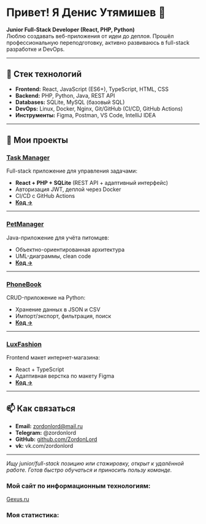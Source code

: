 # Привет! Я Денис Утямишев 👋

**Junior Full-Stack Developer (React, PHP, Python)**  
Люблю создавать веб-приложения от идеи до деплоя. Прошёл профессиональную переподготовку, активно развиваюсь в full-stack разработке и DevOps.

---

## 🔧 Стек технологий

- **Frontend:** React, JavaScript (ES6+), TypeScript, HTML, CSS  
- **Backend:** PHP, Python, Java, REST API  
- **Databases:** SQLite, MySQL (базовый SQL)  
- **DevOps:** Linux, Docker, Nginx, Git/GitHub (CI/CD, GitHub Actions)  
- **Инструменты:** Figma, Postman, VS Code, IntelliJ IDEA  

---

## 🚀 Мои проекты

### [Task Manager](https://github.com/ZordonLord/taskmanager-react-php-sqlite)
Full-stack приложение для управления задачами:  
- **React + PHP + SQLite** (REST API + адаптивный интерфейс)  
- Авторизация JWT, деплой через Docker  
- CI/CD с GitHub Actions  
- **[Код →](https://github.com/ZordonLord/taskmanager-react-php-sqlite)**  

---

### [PetManager](https://github.com/ZordonLord/PetManager)
Java-приложение для учёта питомцев:  
- Объектно-ориентированная архитектура  
- UML-диаграммы, clean code  
- **[Код →](https://github.com/ZordonLord/PetManager)**  

---

### [PhoneBook](https://github.com/ZordonLord/PhoneBook)
CRUD-приложение на Python:  
- Хранение данных в JSON и CSV  
- Импорт/экспорт, фильтрация, поиск  
- **[Код →](https://github.com/ZordonLord/PhoneBook)**  

---

### [LuxFashion](https://github.com/ZordonLord/react-js-luxfashion)
Frontend макет интернет-магазина:  
- React + TypeScript  
- Адаптивная верстка по макету Figma  
- **[Код →](https://github.com/ZordonLord/react-js-luxfashion)**  

---

## 📫 Как связаться

- **Email:** zordonlord@mail.ru  
- **Telegram:** @zordonlord  
- **GitHub:** [github.com/ZordonLord](https://github.com/ZordonLord)
- **vk:** vk.com/zordonlord

---

_Ищу junior/full-stack позицию или стажировку, открыт к удалённой работе. Готов быстро обучаться и приносить пользу команде._  


### Мой сайт по информационным технологиям:

<a href="https://gexus.ru/" target="_blank">Gexus.ru</a>

### Моя статистика:

<div id="stat" align="center">
    <img src="http://github-profile-summary-cards.vercel.app/api/cards/profile-details?username=Zordonlord&theme=transparent" alt=""/>
    <img src="http://github-profile-summary-cards.vercel.app/api/cards/most-commit-language?username=Zordonlord&theme=transparent" alt=""/>
     <img src="http://github-profile-summary-cards.vercel.app/api/cards/stats?username=Zordonlord&theme=transparent" alt=""/>
</div>
